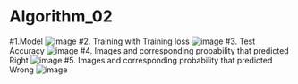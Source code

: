 # Algorithm_02
#1.Model
![image](https://user-images.githubusercontent.com/48876786/120999132-bc803100-c7c3-11eb-95c1-693fd77f631d.png)
#2. Training with Training loss
![image](https://user-images.githubusercontent.com/48876786/120999240-da4d9600-c7c3-11eb-8316-5bcb28c379fc.png)
#3. Test Accuracy
![image](https://user-images.githubusercontent.com/48876786/120999314-f2251a00-c7c3-11eb-9df6-d66a05f8a48a.png)
#4. Images and corresponding probability that predicted Right
![image](https://user-images.githubusercontent.com/48876786/120999381-036e2680-c7c4-11eb-9cf2-0d60b2738a04.png)
#5. Images and corresponding probability that predicted Wrong
![image](https://user-images.githubusercontent.com/48876786/120999434-108b1580-c7c4-11eb-962d-f70a40ec6563.png)

